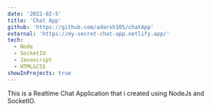 ```yaml
---
date: '2022-02-5'
title: 'Chat App'
github: 'https://github.com/adarsh105/chatApp'
external: 'https://my-secret-chat-app.netlify.app/'
tech:
  - Node
  - SocketIO
  - Javascript
  - HTML&CSS
showInProjects: true
---
```


This is a Realtime Chat Application that i created using NodeJs and SocketIO.